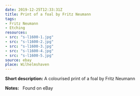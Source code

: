 ```yaml
---
date: 2019-12-25T12:33:31Z
title: Print of a foal by Fritz Neumann
tags:
- Fritz Neumann
- Etching
resources:
- src: "s-l1600-1.jpg"
- src: "s-l1600-2.jpg"
- src: "s-l1600-3.jpg"
- src: "s-l1600-4.jpg"
- src: "s-l1600-5.jpg"
source: ebay
place: Wilhelmshaven
---
```


**Short description:** A colourised print of a foal by Fritz Neumann

**Notes:** &nbsp; Found on eBay
